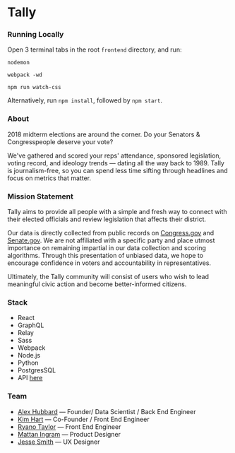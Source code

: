 # Tally

### Running Locally
Open 3 terminal tabs in the root `frontend` directory, and run:

`nodemon`

`webpack -wd`

`npm run watch-css`

Alternatively, run `npm install`, followed by `npm start`.

### About
2018 midterm elections are around the corner. Do your Senators & Congresspeople deserve your vote?

We've gathered and scored your reps' attendance, sponsored legislation, voting record, and ideology trends — dating all the way back to 1989. Tally is journalism-free, so you can spend less time sifting through headlines and focus on metrics that matter.

### Mission Statement
Tally aims to provide all people with a simple and fresh way to connect with their elected officials and review legislation that affects their district.</p>

Our data is directly collected from public records on [Congress.gov](https://congress.gov/) and [Senate.gov](https://www.senate.gov/"). We are not affiliated with a specific party and place utmost importance on remaining impartial in our data collection and scoring algorithms. Through this presentation of unbiased data, we hope to encourage confidence in voters and accountability in representatives.

Ultimately, the Tally community will consist of users who wish to lead meaningful civic action and become better-informed citizens.


### Stack
* React
* GraphQL
* Relay
* Sass
* Webpack
* Node.js
* Python
* PostgresSQL
* API [here](https://github.com/alexhubbard89/reps_app)


### Team
* [Alex Hubbard](https://github.com/alexhubbard89) — Founder/ Data Scientist / Back End Engineer
* [Kim Hart](https://github.com/kimhart) — Co-Founder / Front End Engineer
* [Ryano Taylor](https://github.com/ryanosaur) — Front End Engineer
* [Mattan Ingram](http://mattaningram.com/) — Product Designer
* [Jesse Smith](https://JesseLNSmith.com) — UX Designer

